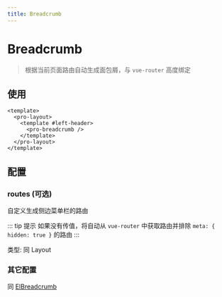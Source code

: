 ```yaml
---
title: Breadcrumb
---
```


# Breadcrumb

> 根据当前页面路由自动生成面包屑，与 `vue-router` 高度绑定

## 使用

```vue
<template>
  <pro-layout>
    <template #left-header>
      <pro-breadcrumb />
    </template>
  </pro-layout>
</template>
```

## 配置

### routes (可选)

自定义生成侧边菜单栏的路由

::: tip 提示
如果没有传值，将自动从 `vue-router` 中获取路由并排除 `meta: { hidden: true }` 的路由
:::

类型: 同 Layout

### 其它配置

同 [ElBreadcrumb](https://element-plus.gitee.io/#/zh-CN/component/breadcrumb)
